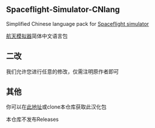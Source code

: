 ## Spaceflight-Simulator-CNlang

Simplified Chinese language pack for [Spaceflight simulator](https://play.google.com/store/apps/details?id=com.StefMorojna.SpaceflightSimulator)

[航天模拟器](https://play.google.com/store/apps/details?id=com.StefMorojna.SpaceflightSimulator)简体中文语言包

## 二改

我们允许您进行任意的修改，仅需注明原作者即可

## 其他

你可以在[此地址](https://sfscn.sthenight.top/get.html)或clone本仓库获取此汉化包

本仓库不发布Releases